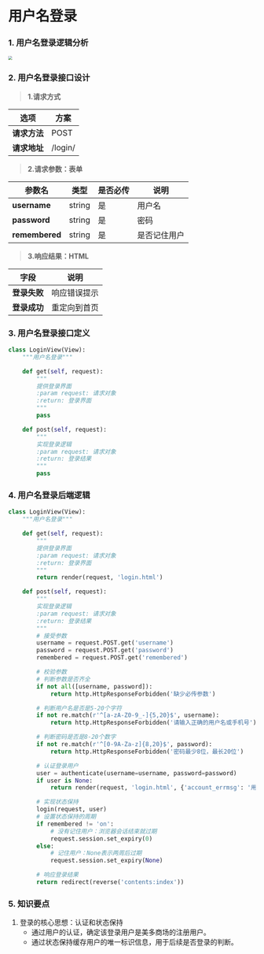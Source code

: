 # 用户名登录

### 1. 用户名登录逻辑分析

<img src="/user-login/images/01用户名登录逻辑分析.png" style="zoom:50%">

### 2. 用户名登录接口设计

> **1.请求方式**

| 选项 | 方案 |
| ---------------- | ---------------- |
| **请求方法** | POST |
| **请求地址** | /login/ |

> **2.请求参数：表单**

| 参数名 | 类型 | 是否必传 | 说明 |
| ---------------- | ---------------- | ---------------- | ---------------- |
| **username** | string | 是 | 用户名 |
| **password** | string | 是 | 密码 |
| **remembered** | string | 是 | 是否记住用户 |

> **3.响应结果：HTML**

| 字段 | 说明 |
| ---------------- | ---------------- |
| **登录失败** | 响应错误提示 |
| **登录成功** | 重定向到首页 |

### 3. 用户名登录接口定义

```python
class LoginView(View):
    """用户名登录"""

    def get(self, request):
        """
        提供登录界面
        :param request: 请求对象
        :return: 登录界面
        """
        pass

    def post(self, request):
        """
        实现登录逻辑
        :param request: 请求对象
        :return: 登录结果
        """
        pass
```

### 4. 用户名登录后端逻辑

```python
class LoginView(View):
    """用户名登录"""

    def get(self, request):
        """
        提供登录界面
        :param request: 请求对象
        :return: 登录界面
        """
        return render(request, 'login.html')

    def post(self, request):
        """
        实现登录逻辑
        :param request: 请求对象
        :return: 登录结果
        """
        # 接受参数
        username = request.POST.get('username')
        password = request.POST.get('password')
        remembered = request.POST.get('remembered')

        # 校验参数
        # 判断参数是否齐全
        if not all([username, password]):
            return http.HttpResponseForbidden('缺少必传参数')

        # 判断用户名是否是5-20个字符
        if not re.match(r'^[a-zA-Z0-9_-]{5,20}$', username):
            return http.HttpResponseForbidden('请输入正确的用户名或手机号')

        # 判断密码是否是8-20个数字
        if not re.match(r'^[0-9A-Za-z]{8,20}$', password):
            return http.HttpResponseForbidden('密码最少8位，最长20位')

        # 认证登录用户
        user = authenticate(username=username, password=password)
        if user is None:
            return render(request, 'login.html', {'account_errmsg': '用户名或密码错误'})

        # 实现状态保持
        login(request, user)
        # 设置状态保持的周期
        if remembered != 'on':
            # 没有记住用户：浏览器会话结束就过期
            request.session.set_expiry(0)
        else:
            # 记住用户：None表示两周后过期
            request.session.set_expiry(None)

        # 响应登录结果
        return redirect(reverse('contents:index'))
```

### 5. 知识要点

1. 登录的核心思想：认证和状态保持
    * 通过用户的认证，确定该登录用户是美多商场的注册用户。
    * 通过状态保持缓存用户的唯一标识信息，用于后续是否登录的判断。

